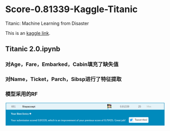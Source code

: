# Score-0.81339-Kaggle-Titanic
Titanic: Machine Learning from Disaster

This is an [kaggle link](https://www.kaggle.com/c/titanic).

## Titanic 2.0.ipynb
### 对Age，Fare，Embarked，Cabin填充了缺失值
### 对Name，Ticket，Parch，Sibsp进行了特征提取
### 模型采用的RF
![image](Data/image.png)
